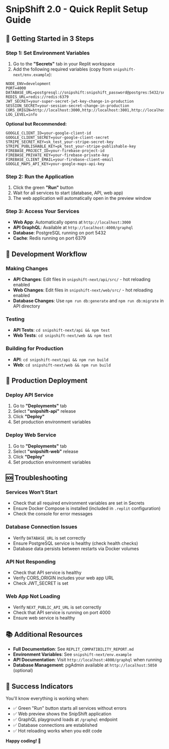 # SnipShift 2.0 - Quick Replit Setup Guide

## 🚀 Getting Started in 3 Steps

### Step 1: Set Environment Variables
1. Go to the **"Secrets"** tab in your Replit workspace
2. Add the following required variables (copy from `snipshift-next/env.example`):

```
NODE_ENV=development
PORT=4000
DATABASE_URL=postgresql://snipshift:snipshift_password@postgres:5432/snipshift
REDIS_URL=redis://redis:6379
JWT_SECRET=your-super-secret-jwt-key-change-in-production
SESSION_SECRET=your-session-secret-change-in-production
CORS_ORIGIN=http://localhost:3000,http://localhost:3001,http://localhost:8081
LOG_LEVEL=info
```

**Optional but Recommended:**
```
GOOGLE_CLIENT_ID=your-google-client-id
GOOGLE_CLIENT_SECRET=your-google-client-secret
STRIPE_SECRET_KEY=sk_test_your-stripe-secret-key
STRIPE_PUBLISHABLE_KEY=pk_test_your-stripe-publishable-key
FIREBASE_PROJECT_ID=your-firebase-project-id
FIREBASE_PRIVATE_KEY=your-firebase-private-key
FIREBASE_CLIENT_EMAIL=your-firebase-client-email
GOOGLE_MAPS_API_KEY=your-google-maps-api-key
```

### Step 2: Run the Application
1. Click the green **"Run"** button
2. Wait for all services to start (database, API, web app)
3. The web application will automatically open in the preview window

### Step 3: Access Your Services
- **Web App**: Automatically opens at `http://localhost:3000`
- **API GraphQL**: Available at `http://localhost:4000/graphql`
- **Database**: PostgreSQL running on port 5432
- **Cache**: Redis running on port 6379

## 🔧 Development Workflow

### Making Changes
- **API Changes**: Edit files in `snipshift-next/api/src/` - hot reloading enabled
- **Web Changes**: Edit files in `snipshift-next/web/src/` - hot reloading enabled
- **Database Changes**: Use `npm run db:generate` and `npm run db:migrate` in API directory

### Testing
- **API Tests**: `cd snipshift-next/api && npm test`
- **Web Tests**: `cd snipshift-next/web && npm test`

### Building for Production
- **API**: `cd snipshift-next/api && npm run build`
- **Web**: `cd snipshift-next/web && npm run build`

## 🚀 Production Deployment

### Deploy API Service
1. Go to **"Deployments"** tab
2. Select **"snipshift-api"** release
3. Click **"Deploy"**
4. Set production environment variables

### Deploy Web Service
1. Go to **"Deployments"** tab
2. Select **"snipshift-web"** release
3. Click **"Deploy"**
4. Set production environment variables

## 🆘 Troubleshooting

### Services Won't Start
- Check that all required environment variables are set in Secrets
- Ensure Docker Compose is installed (included in `.replit` configuration)
- Check the console for error messages

### Database Connection Issues
- Verify `DATABASE_URL` is set correctly
- Ensure PostgreSQL service is healthy (check health checks)
- Database data persists between restarts via Docker volumes

### API Not Responding
- Check that API service is healthy
- Verify CORS_ORIGIN includes your web app URL
- Check JWT_SECRET is set

### Web App Not Loading
- Verify `NEXT_PUBLIC_API_URL` is set correctly
- Check that API service is running on port 4000
- Ensure web service is healthy

## 📚 Additional Resources

- **Full Documentation**: See `REPLIT_COMPATIBILITY_REPORT.md`
- **Environment Variables**: See `snipshift-next/env.example`
- **API Documentation**: Visit `http://localhost:4000/graphql` when running
- **Database Management**: pgAdmin available at `http://localhost:5050` (optional)

## 🎯 Success Indicators

You'll know everything is working when:
- ✅ Green "Run" button starts all services without errors
- ✅ Web preview shows the SnipShift application
- ✅ GraphQL playground loads at `/graphql` endpoint
- ✅ Database connections are established
- ✅ Hot reloading works when you edit code

**Happy coding! 🚀**
